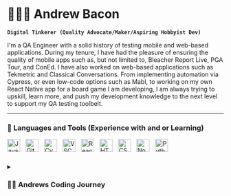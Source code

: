 # 🧙🏼‍♂️ Andrew Bacon

**`Digital Tinkerer (Quality Advocate/Maker/Aspiring Hobbyist Dev)`**

I'm a QA Engineer with a solid history of testing mobile and web-based applications. During my tenure, I have had the pleasure of ensuring the quality of mobile apps such as, but not limited to, Bleacher Report Live, PGA Tour, and ConEd. I have also worked on web-based applications such as Tekmetric and Classical Conversations. From implementing automation via Cypress, or even low-code options such as Mabl, to working on my own React Native app for a board game I am developing, I am always trying to upskill, learn more, and push my development knowledge to the next level to support my QA testing toolbelt.

---


### 🧰 Languages and Tools (Experience with and or Learning)

<img align="left" alt="JavaScript" width="30px" style="padding-right:10px;" src="https://cdn.jsdelivr.net/gh/devicons/devicon@latest/icons/javascript/javascript-plain.svg" />
          
<img align="left" alt="GitHub" width="30px" style="padding-right:10px;" src="https://deviconapi.vercel.app/github?color=ffffff" />
          
<img align="left" alt="Cypress" width="30px" style="padding-right:10px;" src="https://cdn.jsdelivr.net/gh/devicons/devicon@latest/icons/cypressio/cypressio-original.svg" />
          
<img align="left" alt="VSCode" width="30px" style="padding-right:10px;" src="https://cdn.jsdelivr.net/gh/devicons/devicon@latest/icons/vscode/vscode-original.svg" />
          
<img align="left" alt="React" width="30px" style="padding-right:10px;" src="https://cdn.jsdelivr.net/gh/devicons/devicon@latest/icons/react/react-original.svg" />
          
<img align="left" alt="HTML" width="30px" style="padding-right:10px;" src="https://cdn.jsdelivr.net/gh/devicons/devicon/icons/html5/html5-plain.svg" />

<img align="left" alt="CSS" width="30px" style="padding-right:10px;" src="https://cdn.jsdelivr.net/gh/devicons/devicon/icons/css3/css3-plain.svg" />

<img align="left" alt="NodeJS" width="30px" style="padding-right:10px;" src="https://cdn.jsdelivr.net/gh/devicons/devicon/icons/nodejs/nodejs-original.svg" />

<img align="left" alt="Python" width="30px" style="padding-right:10px;" src="https://cdn.jsdelivr.net/gh/devicons/devicon/icons/python/python-plain.svg" />

<br />

#

<details>
 <summary><h3>👨‍💻 Andrews Coding Journey</h3></summary>

<br>I began my coding journey in my early teens by tinkering with DarkBASIC, trying to learn to make my own point-and-click adventure games. I have dabbled with Python in making text adventures, UnityScript, and C# via Unity 3D. All in all, I have always explored and been involved in technology and software in one way or another. Recently, I have really wanted to understand more, and rather than merely hacking things together, I have decided to dedicate time to pursue more robust knowledge and expand my toolbelt. This is not just for quality testing purposes but also to create my own digital products.
</details
